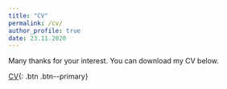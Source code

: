 ```yaml
---
title: "CV"
permalink: /cv/
author_profile: true
date: 23.11.2020
---
```


Many thanks for your interest. You can download my CV below. 

[CV](#https://raw.githubusercontent.com/SophiaHunger/SophiaHunger.github.io/master/_pages/add_material/CV_SHunger_nov2020.pdf){: .btn .btn--primary}


